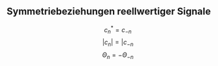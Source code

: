 ## Symmetriebeziehungen reellwertiger Signale
$$c^*_n=c_{-n}$$
$$|c_n|=|c_{-n}$$
$$\Theta_n=-\Theta_{-n}$$
